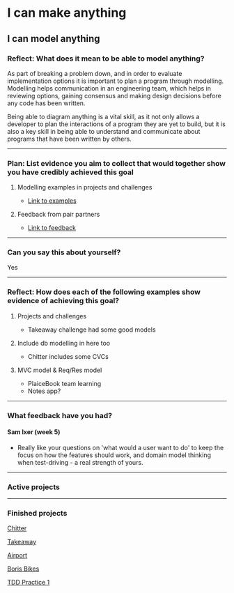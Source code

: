 # I can make anything

## I can model anything

### Reflect: What does it mean to be able to model anything?

As part of breaking a problem down, and in order to evaluate implementation options it is important to plan a program through modelling. Modelling helps communication in an engineering team, which helps in reviewing options, gaining consensus and making design decisions before any code has been written.

Being able to diagram anything is a vital skill, as it not only allows a developer to plan the interactions of a program they are yet to build, but it is also a key skill in being able to understand and communicate about programs that have been written by others.

------

### Plan: List evidence you aim to collect that would together show you have credibly achieved this goal

1. Modelling examples in projects and challenges
    - [Link to examples](https://github.com/mattTea/Portfolio/blob/master/goals_and_evidence/1_make_anything/4_model_anything.md#reflect-how-does-each-of-the-following-examples-show-evidence-of-achieving-this-goal)

2. Feedback from pair partners
    - [Link to feedback](https://github.com/mattTea/Portfolio/blob/master/goals_and_evidence/1_make_anything/4_model_anything.md#what-feedback-have-you-had)

------

### Can you say this about yourself? 

Yes

------

### Reflect: How does each of the following examples show evidence of achieving this goal?

<!-- Complete his section -->

1. Projects and challenges
    - Takeaway challenge had some good models

2. Include db modelling in here too
    - Chitter includes some CVCs

3. MVC model & Req/Res model
    - PlaiceBook team learning
    - Notes app?

------

### What feedback have you had?

#### Sam Ixer (week 5)

- Really like your questions on 'what would a user want to do' to keep the focus on how the features should work, and domain model thinking when test-driving - a real strength of yours.

------

### Active projects

------

### Finished projects

[Chitter](https://github.com/mattTea/Portfolio/blob/master/projects/chitter.md)

[Takeaway](https://github.com/mattTea/Portfolio/blob/master/projects/takeaway.md)

[Airport](https://github.com/mattTea/Portfolio/blob/master/projects/airport.md)

[Boris Bikes](https://github.com/mattTea/Portfolio/blob/master/projects/boris_bikes.md)

[TDD Practice 1](https://github.com/mattTea/Portfolio/blob/master/projects/tdd_practice_1.md)
